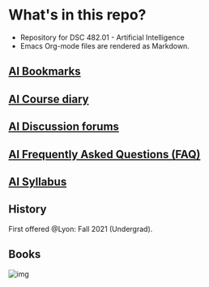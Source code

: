 

# What's in this repo?

-   Repository for DSC 482.01 - Artificial Intelligence
-   Emacs Org-mode files are rendered as Markdown.


## [AI Bookmarks](https://github.com/birkenkrahe/ai482/blob/main/bookmarks.md)


## [AI Course diary](https://github.com/birkenkrahe/ai482/blob/main/diary.md)


## [AI Discussion forums](https://github.com/birkenkrahe/ai482/discussions)


## [AI Frequently Asked Questions (FAQ)](https://github.com/birkenkrahe/ai482/blob/main/FAQ.md)


## [AI Syllabus](https://github.com/birkenkrahe/ai482/blob/main/syllabus.md)


## History

First offered @Lyon: Fall 2021 (Undergrad). 


## Books

![img](https://github.com/birkenkrahe/ai482/blob/main/1_overview/img/books.jpg)

